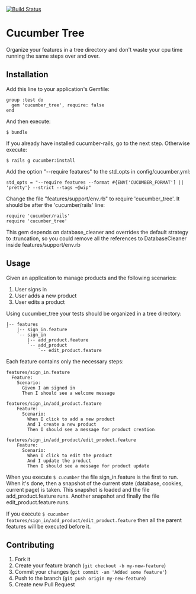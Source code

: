 [![Build Status](https://travis-ci.org/greis/cucumber_tree.png)](https://travis-ci.org/greis/cucumber_tree)

# Cucumber Tree

Organize your features in a tree directory and don't waste your cpu time running the same steps over and over.

## Installation

Add this line to your application's Gemfile:

    group :test do
      gem 'cucumber_tree', require: false
    end

And then execute:

    $ bundle

If you already have installed cucumber-rails, go to the next step. Otherwise execute:

    $ rails g cucumber:install

Add the option "--require features" to the std_opts in config/cucumber.yml:

    std_opts = "--require features --format #{ENV['CUCUMBER_FORMAT'] || 'pretty'} --strict --tags ~@wip"

Change the file "features/support/env.rb" to require 'cucumber_tree'. It should be after the 'cucumber/rails' line:

    require 'cucumber/rails'
    require 'cucumber_tree'

This gem depends on database_cleaner and overrides the default strategy to :truncation, so you could remove all the references to DatabaseCleaner inside features/support/env.rb

## Usage

Given an application to manage products and the following scenarios:

1. User signs in
2. User adds a new product
3. User edits a product

Using cucumber_tree your tests should be organized in a tree directory:

```
|-- features
`   |-- sign_in.feature
    `-- sign_in
        |-- add_product.feature
        `-- add_product
            `-- edit_product.feature
```

Each feature contains only the necessary steps:

    features/sign_in.feature
      Feature:
        Scenario:
          Given I am signed in
          Then I should see a welcome message

    features/sign_in/add_product.feature
        Feature:
          Scenario:
            When I click to add a new product
            And I create a new product
            Then I should see a message for product creation

    features/sign_in/add_product/edit_product.feature
        Feature:
          Scenario:
            When I click to edit the product
            And I update the product
            Then I should see a message for product update

When you execute `$ cucumber` the file sign_in.feature is the first to run. When it's done, then a snapshot of the current state (database, cookies, current page) is taken. This snapshot is loaded and the file add_product.feature runs. Another snapshot and finally the file edit_product.feature runs.

If you execute `$ cucumber features/sign_in/add_product/edit_product.feature` then all the parent features will be executed before it.

## Contributing

1. Fork it
2. Create your feature branch (`git checkout -b my-new-feature`)
3. Commit your changes (`git commit -am 'Added some feature'`)
4. Push to the branch (`git push origin my-new-feature`)
5. Create new Pull Request
